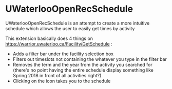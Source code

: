 # UWaterlooOpenRecSchedule

UWaterlooOpenRecSchedule is an attempt to create a more intuitive schedule which allows the user to easily get times by activity

This extension basically does 4 things on https://warrior.uwaterloo.ca/Facility/GetSchedule :
- Adds a filter bar under the facility selection box
- Filters out timeslots not containing the whatever you type in the filter bar
- Removes the term and the year from the activity you searched for (there's no point having the entire schedule display something like Spring 2018 in front of all activities right?)
- Clicking on the icon takes you to the schedule